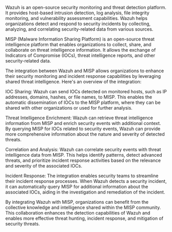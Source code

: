 Wazuh is an open-source security monitoring and threat detection platform. It provides host-based intrusion detection, log analysis, file integrity monitoring, and vulnerability assessment capabilities. Wazuh helps organizations detect and respond to security incidents by collecting, analyzing, and correlating security-related data from various sources.

MISP (Malware Information Sharing Platform) is an open-source threat intelligence platform that enables organizations to collect, share, and collaborate on threat intelligence information. It allows the exchange of Indicators of Compromise (IOCs), threat intelligence reports, and other security-related data.

The integration between Wazuh and MISP allows organizations to enhance their security monitoring and incident response capabilities by leveraging shared threat intelligence. Here's an overview of the integration:

IOC Sharing: Wazuh can send IOCs detected on monitored hosts, such as IP addresses, domains, hashes, or file names, to MISP. This enables the automatic dissemination of IOCs to the MISP platform, where they can be shared with other organizations or used for further analysis.

Threat Intelligence Enrichment: Wazuh can retrieve threat intelligence information from MISP and enrich security events with additional context. By querying MISP for IOCs related to security events, Wazuh can provide more comprehensive information about the nature and severity of detected threats.

Correlation and Analysis: Wazuh can correlate security events with threat intelligence data from MISP. This helps identify patterns, detect advanced threats, and prioritize incident response activities based on the relevance and severity of the associated IOCs.

Incident Response: The integration enables security teams to streamline their incident response processes. When Wazuh detects a security incident, it can automatically query MISP for additional information about the associated IOCs, aiding in the investigation and remediation of the incident.

By integrating Wazuh with MISP, organizations can benefit from the collective knowledge and intelligence shared within the MISP community. This collaboration enhances the detection capabilities of Wazuh and enables more effective threat hunting, incident response, and mitigation of security threats.
